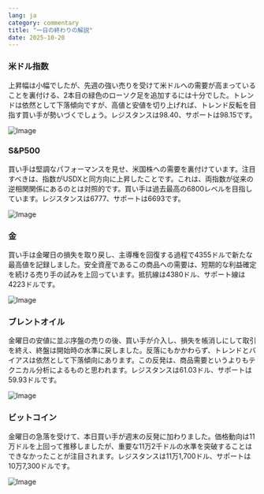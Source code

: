 ```yaml
---
lang: ja
category: commentary
title: "一日の終わりの解説"
date: 2025-10-20
---
```


### 米ドル指数

上昇幅は小幅でしたが、先週の強い売りを受けて米ドルへの需要が高まっていることを裏付ける、2本目の緑色のローソク足を追加するには十分でした。トレンドは依然として下落傾向ですが、高値と安値を切り上げれば、トレンド反転を目指す買い手が勢いづくでしょう。レジスタンスは98.40、サポートは98.15です。

![Image](https://markleighedu.github.io/img/Oct-2025/20-Oct-2025/usdindex.jpg)

### S&P500

買い手は堅調なパフォーマンスを見せ、米国株への需要を裏付けています。注目すべきは、指数がUSDXと同方向に上昇したことです。これは、両指数が従来の逆相関関係にあるのとは対照的です。買い手は過去最高の6800レベルを目指しています。レジスタンスは6777、サポートは6693です。

![Image](https://markleighedu.github.io/img/Oct-2025/20-Oct-2025/sp500.jpg)

### 金

買い手は金曜日の損失を取り戻し、主導権を回復する過程で4355ドルで新たな最高値を記録しました。安全資産であるこの商品への需要は、短期的な利益確定を続ける売り手の試みを上回っています。抵抗線は4380ドル、サポート線は4223ドルです。

![Image](https://markleighedu.github.io/img/Oct-2025/20-Oct-2025/gold.jpg)

### ブレントオイル

金曜日の安値に並ぶ序盤の売りの後、買い手が介入し、損失を帳消しにして取引を終え、終盤は開始時の水準に戻しました。反落にもかかわらず、トレンドとバイアスは依然として下落傾向にあります。この反発は、商品需要というよりもテクニカル分析によるものと思われます。レジスタンスは61.03ドル、サポートは59.93ドルです。

![Image](https://markleighedu.github.io/img/Oct-2025/20-Oct-2025/brentoil.jpg)

### ビットコイン

金曜日の急落を受けて、本日買い手が週末の反発に加わりました。価格動向は11万ドルを上回って推移しましたが、重要な11万2千ドルの水準を突破することはできなかったことが注目されます。レジスタンスは11万1,700ドル、サポートは10万7,300ドルです。

![Image](https://markleighedu.github.io/img/Oct-2025/20-Oct-2025/bitcoin.jpg)

